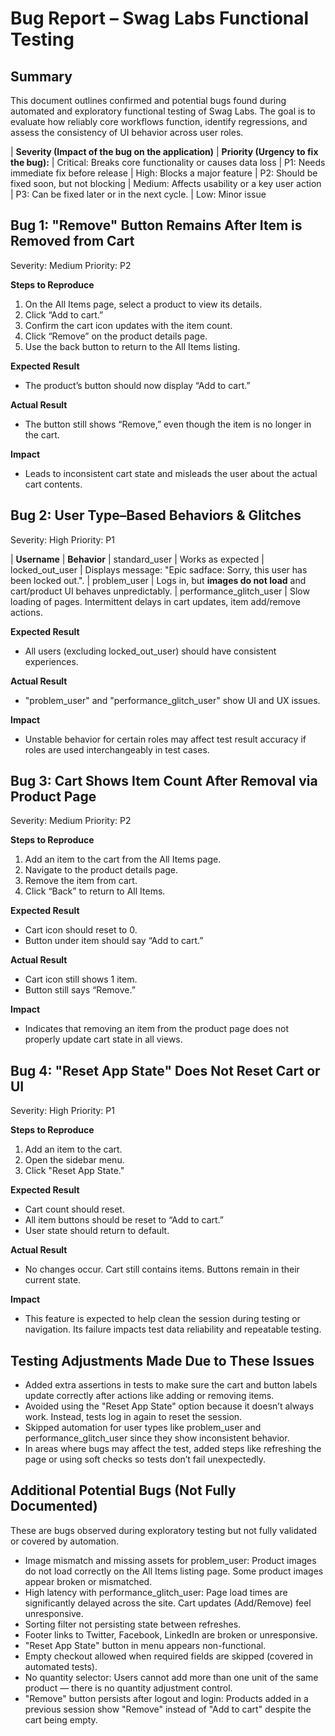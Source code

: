 # Bug Report – Swag Labs Functional Testing

## Summary

This document outlines confirmed and potential bugs found during automated and exploratory functional testing of Swag Labs. The goal is to evaluate how reliably core workflows function, identify regressions, and assess the consistency of UI behavior across user roles.


| **Severity (Impact of the bug on the application)**          | **Priority (Urgency to fix the bug):** 
| Critical: Breaks core functionality or causes data loss      | P1: Needs immediate fix before release 
| High: Blocks a major feature                                 | P2: Should be fixed soon, but not blocking
| Medium: Affects usability or a key user action               | P3: Can be fixed later or in the next cycle.
| Low: Minor issue


## Bug 1: "Remove" Button Remains After Item is Removed from Cart
Severity: Medium
Priority: P2

**Steps to Reproduce**  
1. On the All Items page, select a product to view its details.  
2. Click “Add to cart.”  
3. Confirm the cart icon updates with the item count.  
4. Click “Remove” on the product details page.  
5. Use the back button to return to the All Items listing.

**Expected Result**  
- The product’s button should now display “Add to cart.”

**Actual Result**  
- The button still shows “Remove,” even though the item is no longer in the cart.

**Impact**  
- Leads to inconsistent cart state and misleads the user about the actual cart contents.



## Bug 2: User Type–Based Behaviors & Glitches
Severity: High
Priority: P1

| **Username**             | **Behavior**
| standard_user            | Works as expected 
| locked_out_user          | Displays message: "Epic sadface: Sorry, this user has been locked out.".
| problem_user             | Logs in, but **images do not load** and cart/product UI behaves unpredictably.
| performance_glitch_user  | Slow loading of pages. Intermittent delays in cart updates, item add/remove actions.

**Expected Result**  
- All users (excluding locked_out_user) should have consistent experiences.

**Actual Result**  
- "problem_user" and "performance_glitch_user" show UI and UX issues.

**Impact**  
- Unstable behavior for certain roles may affect test result accuracy if roles are used interchangeably in test cases.



## Bug 3: Cart Shows Item Count After Removal via Product Page
Severity: Medium
Priority: P2

**Steps to Reproduce**  
1. Add an item to the cart from the All Items page.  
2. Navigate to the product details page.  
3. Remove the item from cart.  
4. Click “Back” to return to All Items.

**Expected Result**  
- Cart icon should reset to 0.  
- Button under item should say “Add to cart.”

**Actual Result**  
- Cart icon still shows 1 item.  
- Button still says “Remove.”

**Impact**  
- Indicates that removing an item from the product page does not properly update cart state in all views.


## Bug 4: "Reset App State" Does Not Reset Cart or UI
Severity: High
Priority: P1

**Steps to Reproduce**  
1. Add an item to the cart.  
2. Open the sidebar menu.  
3. Click "Reset App State."

**Expected Result**  
- Cart count should reset.  
- All item buttons should be reset to “Add to cart.”  
- User state should return to default.

**Actual Result**  
- No changes occur. Cart still contains items. Buttons remain in their current state.

**Impact**  
- This feature is expected to help clean the session during testing or navigation. Its failure impacts test data reliability and repeatable testing.


## Testing Adjustments Made Due to These Issues

- Added extra assertions in tests to make sure the cart and button labels update correctly after actions like adding or removing items.
- Avoided using the "Reset App State" option because it doesn’t always work. Instead, tests log in again to reset the session.
- Skipped automation for user types like problem_user and performance_glitch_user since they show inconsistent behavior.
- In areas where bugs may affect the test, added steps like refreshing the page or using soft checks so tests don’t fail unexpectedly.


## Additional Potential Bugs (Not Fully Documented)

These are bugs observed during exploratory testing but not fully validated or covered by automation.

- Image mismatch and missing assets for problem_user:
    Product images do not load correctly on the All Items listing page.
    Some product images appear broken or mismatched.
- High latency with performance_glitch_user:
    Page load times are significantly delayed across the site.
    Cart updates (Add/Remove) feel unresponsive.
- Sorting filter not persisting state between refreshes.
- Footer links to Twitter, Facebook, LinkedIn  are broken or unresponsive.
- "Reset App State" button in menu appears non-functional.
- Empty checkout allowed when required fields are skipped (covered in automated tests).
- No quantity selector:
    Users cannot add more than one unit of the same product — there is no quantity adjustment control.  
- "Remove" button persists after logout and login:
    Products added in a previous session show "Remove" instead of "Add to cart" despite the cart being empty.

